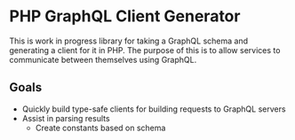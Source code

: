 # PHP GraphQL Client Generator

This is work in progress library for taking a GraphQL schema and generating a client for it in PHP. The purpose of this is to allow services to communicate between themselves using GraphQL.

## Goals

* Quickly build type-safe clients for building requests to GraphQL servers
* Assist in parsing results
    * Create constants based on schema
